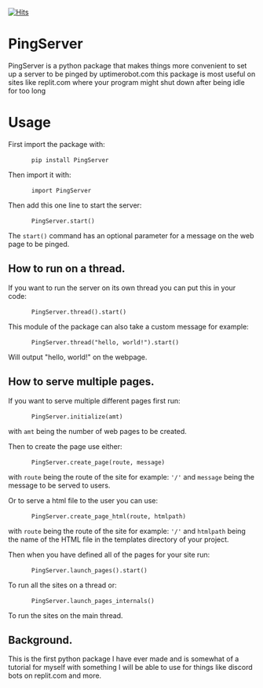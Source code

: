 [![Hits](https://hits.seeyoufarm.com/api/count/incr/badge.svg?url=https%3A%2F%2Fgithub.com%2FNecrownyx%2FPingServer&count_bg=%2300AEFF&title_bg=%23555555&icon=&icon_color=%23E7E7E7&title=Current+Views&edge_flat=true)](https://hits.seeyoufarm.com)

# PingServer

PingServer is a python package that makes things more convenient to set up a server to be pinged by uptimerobot.com this package is most useful on sites like replit.com where your program might shut down after being idle for too long


# Usage

First import the package with:

&nbsp;&nbsp;&nbsp;&nbsp;&nbsp;&nbsp;&nbsp;&nbsp;&nbsp;&nbsp;&nbsp;&nbsp;`pip install PingServer`

Then import it with:

&nbsp;&nbsp;&nbsp;&nbsp;&nbsp;&nbsp;&nbsp;&nbsp;&nbsp;&nbsp;&nbsp;&nbsp;`import PingServer`

Then add this one line to start the server:

&nbsp;&nbsp;&nbsp;&nbsp;&nbsp;&nbsp;&nbsp;&nbsp;&nbsp;&nbsp;&nbsp;&nbsp;`PingServer.start()`

The `start()` command has an optional parameter for a message on the web page to be pinged.

## How to run on a thread.
If you want to run the server on its own thread you can put this in your code:

&nbsp;&nbsp;&nbsp;&nbsp;&nbsp;&nbsp;&nbsp;&nbsp;&nbsp;&nbsp;&nbsp;&nbsp;`PingServer.thread().start()`

This module of the package can also take a custom message for example:

&nbsp;&nbsp;&nbsp;&nbsp;&nbsp;&nbsp;&nbsp;&nbsp;&nbsp;&nbsp;&nbsp;&nbsp;`PingServer.thread("hello, world!").start()`

Will output "hello, world!" on the webpage.

## How to serve multiple pages.
If you want to serve multiple different pages first run:

&nbsp;&nbsp;&nbsp;&nbsp;&nbsp;&nbsp;&nbsp;&nbsp;&nbsp;&nbsp;&nbsp;&nbsp;`PingServer.initialize(amt)` 

with `amt` being the number of web pages to be created. 

Then to create the page use either:

&nbsp;&nbsp;&nbsp;&nbsp;&nbsp;&nbsp;&nbsp;&nbsp;&nbsp;&nbsp;&nbsp;&nbsp;`PingServer.create_page(route, message)`

with `route` being the route of the site for example: `'/'`  and `message` being the message to be served to users.

Or to serve a html file to the user you can use:

&nbsp;&nbsp;&nbsp;&nbsp;&nbsp;&nbsp;&nbsp;&nbsp;&nbsp;&nbsp;&nbsp;&nbsp;`PingServer.create_page_html(route, htmlpath)`

with `route` being the route of the site for example: `'/'`  and `htmlpath` being the name of the HTML file in the templates directory of your project.

Then when you have defined all of the pages for your site run:

&nbsp;&nbsp;&nbsp;&nbsp;&nbsp;&nbsp;&nbsp;&nbsp;&nbsp;&nbsp;&nbsp;&nbsp;`PingServer.launch_pages().start()`

To run all the sites on a thread or:

&nbsp;&nbsp;&nbsp;&nbsp;&nbsp;&nbsp;&nbsp;&nbsp;&nbsp;&nbsp;&nbsp;&nbsp;`PingServer.launch_pages_internals()`

To run the sites on the main thread.



## Background.

This is the first python package I have ever made and is somewhat of a tutorial for myself with something I will be able to use for things like discord bots on replit.com and more.
